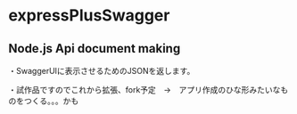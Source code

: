 # expressPlusSwagger
<h2>Node.js Api document making</h2>

<p>・SwaggerUIに表示させるためのJSONを返します。</p>
<p>・試作品ですのでこれから拡張、fork予定　→　アプリ作成のひな形みたいなものをつくる。。。かも</p>
